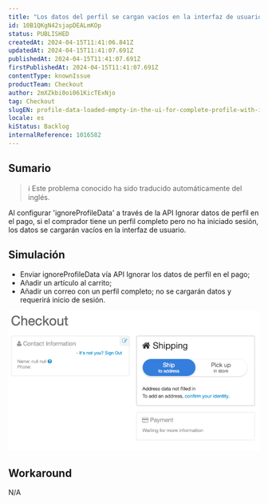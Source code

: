 ```yaml
---
title: "Los datos del perfil se cargan vacíos en la interfaz de usuario para un perfil completo con 'ignoreProfileData'."
id: 10B1QKgN42sjapDEALmKOp
status: PUBLISHED
createdAt: 2024-04-15T11:41:06.841Z
updatedAt: 2024-04-15T11:41:07.691Z
publishedAt: 2024-04-15T11:41:07.691Z
firstPublishedAt: 2024-04-15T11:41:07.691Z
contentType: knownIssue
productTeam: Checkout
author: 2mXZkbi0oi061KicTExNjo
tag: Checkout
slugEN: profile-data-loaded-empty-in-the-ui-for-complete-profile-with-ignoreprofiledata
locale: es
kiStatus: Backlog
internalReference: 1016582
---
```


## Sumario

>ℹ️ Este problema conocido ha sido traducido automáticamente del inglés.


Al configurar 'ignoreProfileData' a través de la API Ignorar datos de perfil en el pago, si el comprador tiene un perfil completo pero no ha iniciado sesión, los datos se cargarán vacíos en la interfaz de usuario.



## Simulación



- Enviar ignoreProfileData vía API Ignorar los datos de perfil en el pago;
- Añadir un artículo al carrito;
- Añadir un correo con un perfil completo; no se cargarán datos y requerirá inicio de sesión.

 ![](https://raw.githubusercontent.com/vtexdocs/known-issues/refs/heads/main/docs/es/known-issues/Checkout/los-datos-del-perfil-se-cargan-vacios-en-la-interfaz-de-usuario-para-un-perfil-completo-con-ignoreprofiledata_1.png)


##

## Workaround


N/A




